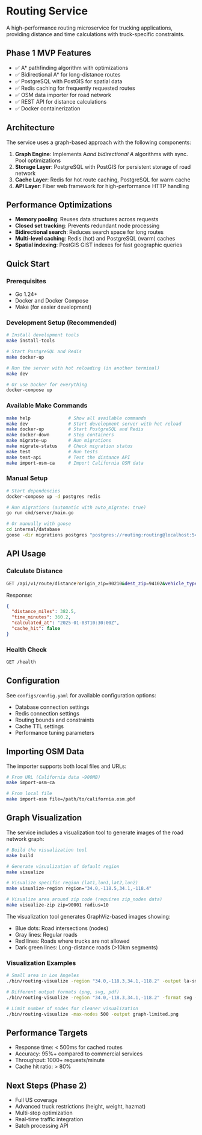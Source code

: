 <!--
Copyright 2023-2025 Eric Moss
Licensed under FSL-1.1-ALv2 (Functional Source License 1.1, Apache 2.0 Future)
Full license: https://github.com/emoss08/Trenova/blob/master/LICENSE.md-->
# Routing Service

A high-performance routing microservice for trucking applications, providing distance and time calculations with truck-specific constraints.

## Phase 1 MVP Features

- ✅ A* pathfinding algorithm with optimizations
- ✅ Bidirectional A* for long-distance routes
- ✅ PostgreSQL with PostGIS for spatial data
- ✅ Redis caching for frequently requested routes
- ✅ OSM data importer for road network
- ✅ REST API for distance calculations
- ✅ Docker containerization

## Architecture

The service uses a graph-based approach with the following components:

1. **Graph Engine**: Implements A*and bidirectional A* algorithms with sync. Pool optimizations
2. **Storage Layer**: PostgreSQL with PostGIS for persistent storage of road network
3. **Cache Layer**: Redis for hot route caching, PostgreSQL for warm cache
4. **API Layer**: Fiber web framework for high-performance HTTP handling

## Performance Optimizations

- **Memory pooling**: Reuses data structures across requests
- **Closed set tracking**: Prevents redundant node processing
- **Bidirectional search**: Reduces search space for long routes
- **Multi-level caching**: Redis (hot) and PostgreSQL (warm) caches
- **Spatial indexing**: PostGIS GIST indexes for fast geographic queries

## Quick Start

### Prerequisites

- Go 1.24+
- Docker and Docker Compose
- Make (for easier development)

### Development Setup (Recommended)

```bash
# Install development tools
make install-tools

# Start PostgreSQL and Redis
make docker-up

# Run the server with hot reloading (in another terminal)
make dev

# Or use Docker for everything
docker-compose up
```

### Available Make Commands

```bash
make help              # Show all available commands
make dev               # Start development server with hot reload
make docker-up         # Start PostgreSQL and Redis
make docker-down       # Stop containers
make migrate-up        # Run migrations
make migrate-status    # Check migration status
make test              # Run tests
make test-api          # Test the distance API
make import-osm-ca     # Import California OSM data
```

### Manual Setup

```bash
# Start dependencies
docker-compose up -d postgres redis

# Run migrations (automatic with auto_migrate: true)
go run cmd/server/main.go

# Or manually with goose
cd internal/database
goose -dir migrations postgres "postgres://routing:routing@localhost:5433/routing?sslmode=disable" up
```

## API Usage

### Calculate Distance

```bash
GET /api/v1/route/distance?origin_zip=90210&dest_zip=94102&vehicle_type=truck
```

Response:

```json
{
  "distance_miles": 382.5,
  "time_minutes": 360.2,
  "calculated_at": "2025-01-03T10:30:00Z",
  "cache_hit": false
}
```

### Health Check

```bash
GET /health
```

## Configuration

See `configs/config.yaml` for available configuration options:

- Database connection settings
- Redis connection settings
- Routing bounds and constraints
- Cache TTL settings
- Performance tuning parameters

## Importing OSM Data

The importer supports both local files and URLs:

```bash
# From URL (California data ~900MB)
make import-osm-ca

# From local file
make import-osm file=/path/to/california.osm.pbf
```

## Graph Visualization

The service includes a visualization tool to generate images of the road network graph:

```bash
# Build the visualization tool
make build

# Generate visualization of default region
make visualize

# Visualize specific region (lat1,lon1,lat2,lon2)
make visualize-region region="34.0,-118.5,34.1,-118.4"

# Visualize area around zip code (requires zip_nodes data)
make visualize-zip zip=90001 radius=10
```

The visualization tool generates GraphViz-based images showing:
- Blue dots: Road intersections (nodes)
- Gray lines: Regular roads
- Red lines: Roads where trucks are not allowed
- Dark green lines: Long-distance roads (>10km segments)

### Visualization Examples

```bash
# Small area in Los Angeles
./bin/routing-visualize -region "34.0,-118.3,34.1,-118.2" -output la-small.png

# Different output formats (png, svg, pdf)
./bin/routing-visualize -region "34.0,-118.3,34.1,-118.2" -format svg -output graph.svg

# Limit number of nodes for cleaner visualization
./bin/routing-visualize -max-nodes 500 -output graph-limited.png
```

## Performance Targets

- Response time: < 500ms for cached routes
- Accuracy: 95%+ compared to commercial services
- Throughput: 1000+ requests/minute
- Cache hit ratio: > 80%

## Next Steps (Phase 2)

- Full US coverage
- Advanced truck restrictions (height, weight, hazmat)
- Multi-stop optimization
- Real-time traffic integration
- Batch processing API
